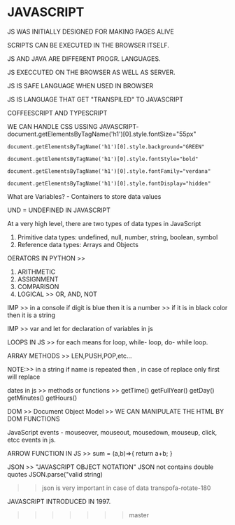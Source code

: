 # JAVASCRIPT

JS WAS INITIALLY DESIGNED FOR MAKING PAGES ALIVE

SCRIPTS CAN BE EXECUTED IN THE BROWSER ITSELF.

JS AND JAVA ARE DIFFERENT PROGR. LANGUAGES.

JS EXECCUTED ON THE BROWSER AS WELL AS SERVER.

JS IS SAFE LANGUAGE WHEN USED IN BROWSER

JS IS LANGUAGE THAT GET "TRANSPILED" TO JAVASCRIPT

COFFEESCRIPT AND TYPESCRIPT

WE CAN HANDLE CSS USSING JAVASCRIPT-
    document.getElementsByTagName('h1')[0].style.fontSize="55px"

    document.getElementsByTagName('h1')[0].style.background="GREEN"

    document.getElementsByTagName('h1')[0].style.fontStyle="bold"

    document.getElementsByTagName('h1')[0].style.fontFamily="verdana"

    document.getElementsByTagName('h1')[0].style.fontDisplay="hidden"

What are Variables? - Containers to store data values

UND = UNDEFINED IN JAVASCRIPT

At a very high level, there are two types of data types in JavaScript
1. Primitive data types: undefined, null, number, string, boolean, symbol
2. Reference data types: Arrays and Objects

OERATORS IN PYTHON >>
1. ARITHMETIC
2. ASSIGNMENT 
3. COMPARISON 
4. LOGICAL >> OR, AND, NOT

IMP >> in a console if digit is blue then it is a number
    >> if it is in black color then it is a string

IMP >> var and let for declaration of variables in js

LOOPS IN JS >> for each means for loop, while- loop, do- while loop.

ARRAY METHODS >> LEN,PUSH,POP,etc...

NOTE:>> in a string if name is repeated then , in case of replace only first will replace 

dates in js >>
methods or functions >> 
getTime()
getFullYear()
getDay()
getMinutes()
getHours()

DOM >> Document Object Model >> WE CAN MANIPULATE THE HTML BY DOM FUNCTIONS

JavaScript events - mouseover, mouseout, mousedown, mouseup, click, etcc events in js.

ARROW FUNCTION IN JS >>
    sum = (a,b)=>{
       return a+b;
    }

JSON >> "JAVASCRIPT OBJECT NOTATION"
JSON  not contains double quotes
JSON.parse("valid string)

>> json is very important in case of data transpofa-rotate-180

JAVASCRIPT INTRODUCED IN 1997.
>>>>>>> master
